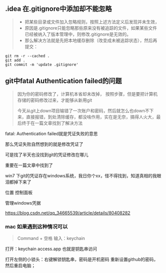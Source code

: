 ## .idea 在.gitignore中添加却不能忽略
> - 把某些目录或文件加入忽略规则，按照上述方法定义后发现并未生效，
> - 原因是.gitignore只能忽略那些原来没有被追踪的文件，如果某些文件已经被纳入了版本管理中，则修改.gitignore是无效的。
> - 那么解决方法就是先把本地缓存删除（改变成未被追踪状态），然后再提交：
```
git rm -r --cached .
git add .
git commit -m 'update .gitignore'
```
##  git中fatal Authentication failed的问题
> 因为你的密码修改了，计算机本省却未改掉，
  按照步骤，但是要把计算机存储的密码修改过来，才能够从新用git
>
>今天从git上down项目输错了一次账户和密码，然后就怎么也down不下来，直接报错，到处清除缓存，都没啥作用，实在是无奈，搞得人火大，最后终于在一篇文章找到了解决方法
 
 fatal: Authentication failed就是凭证失败的意思
 
 那么凭证失败自然想到的就是修改凭证了
 
 可是找了半天也没找到git的凭证修改在哪儿
 
 重要在一篇文章中找到了
 
 win7 下git的凭证存在windows系统，我日你个xx，怪不得找到，知道真相的我眼泪都掉下来了
 
 位置 控制面板

 管理windows凭据

https://blog.csdn.net/qq_34665539/article/details/80408282

### mac 如果遇到这种情况可以
> Command + 空格
  输入：keychain
  
  打开：keychain access.app 也就是钥匙串访问
  
  打开左侧的小锁头：右键解锁钥匙串，密码是开机密码
  重新设置github的密码，然后重启电脑；




